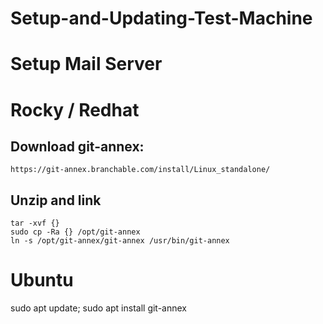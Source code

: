 # Setup-and-Updating-Test-Machine
# Setup Mail Server

# Rocky / Redhat
## Download git-annex:
```
https://git-annex.branchable.com/install/Linux_standalone/
```
## Unzip and link 
```
tar -xvf {}
sudo cp -Ra {} /opt/git-annex
ln -s /opt/git-annex/git-annex /usr/bin/git-annex
```
# Ubuntu
sudo apt update; sudo apt install git-annex


